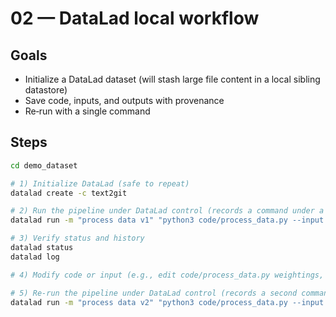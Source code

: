 # 02 — DataLad local workflow

## Goals
- Initialize a DataLad dataset (will stash large file content in a local sibling datastore)
- Save code, inputs, and outputs with provenance
- Re‑run with a single command

## Steps

```bash
cd demo_dataset

# 1) Initialize DataLad (safe to repeat)
datalad create -c text2git

# 2) Run the pipeline under DataLad control (records a command under a tag)
datalad run -m "process data v1" "python3 code/process_data.py --input data/input.csv --out outputs/processed.csv"

# 3) Verify status and history
datalad status
datalad log

# 4) Modify code or input (e.g., edit code/process_data.py weightings, or add data rows to data/input.csv)

# 5) Re-run the pipeline under DataLad control (records a second command under a different tag)
datalad run -m "process data v2" "python3 code/process_data.py --input data/input.csv --out outputs/processed.csv"
```
